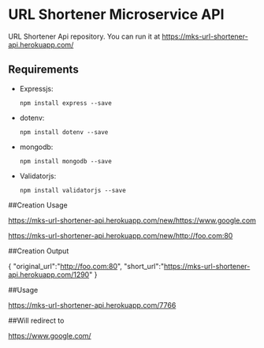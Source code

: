 # URL Shortener Microservice API

URL Shortener Api repository.
You can run it at https://mks-url-shortener-api.herokuapp.com/

## Requirements

* Expressjs:

  `npm install express --save`

* dotenv:

  `npm install dotenv --save`

* mongodb:

  `npm install mongodb --save`

* Validatorjs:

  `npm install validatorjs --save`

##Creation Usage

https://mks-url-shortener-api.herokuapp.com/new/https://www.google.com

https://mks-url-shortener-api.herokuapp.com/new/http://foo.com:80

##Creation Output

{
  "original_url":"http://foo.com:80",
  "short_url":"https://mks-url-shortener-api.herokuapp.com/1290"
}

##Usage

https://mks-url-shortener-api.herokuapp.com/7766

##Will redirect to

https://www.google.com/